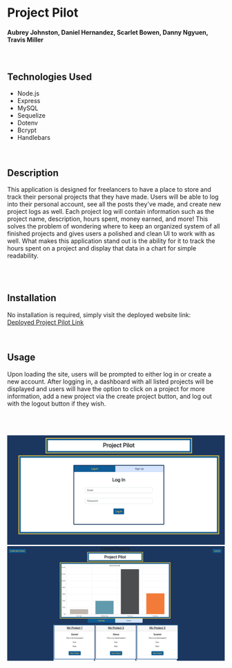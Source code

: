 # Project Pilot
#### Aubrey Johnston, Daniel Hernandez, Scarlet Bowen, Danny Ngyuen, Travis Miller
<br>

## Technologies Used
<ul>
    <li>Node.js</li>
    <li>Express</li>
    <li>MySQL</li>
    <li>Sequelize</li>
    <li>Dotenv</li>
    <li>Bcrypt</li>
    <li>Handlebars</li>
</ul>    

<br>

## Description

This application is designed for freelancers to have a place to store and track their personal projects that they have made. Users will be able to log into their personal account, see all the posts they've made, and create new project logs as well. Each project log will contain information such as the project name, description, hours spent, money earned, and more! This solves the problem of wondering where to keep an organized system of all finished projects and gives users a polished and clean UI to work with as well. What makes this application stand out is the ability for it to track the hours spent on a project and display that data in a chart for simple readability.

<br>

<br>

## Installation
No installation is required, simply visit the deployed website link:
<br>
[Deployed Project Pilot Link](https://aqueous-scrubland-23639.herokuapp.com/)
<link >

<br>

## Usage
Upon loading the site, users will be prompted to either log in or create a new account. After logging in, a dashboard with all listed projects will be displayed and users will have the option to click on a project for more information, add a new project via the create project button, and log out with the logout button if they wish.  

<br><br><br>
![alt text](./public/images/loginPhoto.png)
![alt text](./public/images/dashboardImg.png)

<br>